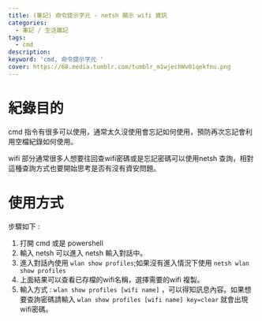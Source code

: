 ```yaml
---
title: (筆記) 命令提示字元 - netsh 顯示 wifi 資訊
categories: 
  - 筆記 / 生活雜記
tags: 
  - cmd
description:
keyword: 'cmd, 命令提示字元 '
cover: https://68.media.tumblr.com/tumblr_m1wjechWv01qekfnu.png
---
```


# 紀錄目的
cmd 指令有很多可以使用，通常太久沒使用會忘記如何使用，預防再次忘記會利用空檔紀錄如何使用。

wifi 部分通常很多人想要往回查wifi密碼或是忘記密碼可以使用netsh 查詢，相對這種查詢方式也要開始思考是否有沒有資安問題。


# 使用方式
步驟如下 :
1. 打開 cmd 或是 powershell 
2. 輸入 netsh 可以進入 netsh 輸入對話中。
3. 進入對話內使用 ```wlan show profiles```;如果沒有進入情況下使用 ```netsh wlan show profiles```
4. 上面結果可以查看已存檔的wifi名稱，選擇需要的wifi 複製。
5. 輸入方式 : ```wlan show profiles [wifi name]``` ，可以得知訊息內容。如果想要查詢密碼請輸入 ```wlan show profiles [wifi name] key=clear``` 就會出現wifi密碼。



